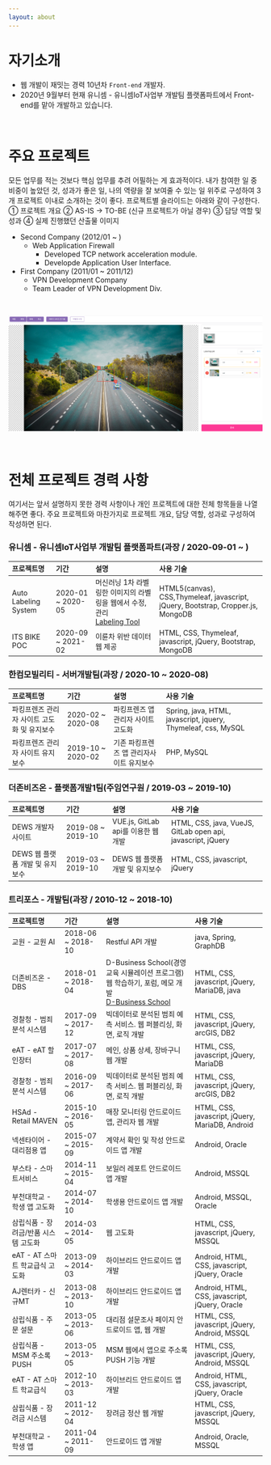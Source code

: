 ```yaml
---
layout: about 
---
```


# 자기소개

* 웹 개발이 재밋는 경력 10년차 `Front-end` 개발자.
* 2020년 9월부터 현재 유니셈 - 유니셈IoT사업부 개발팀 플랫폼파트에서 Front-end를 맡아 개발하고 있습니다.

<br/>

# 주요 프로젝트

모든 업무를 적는 것보다 핵심 업무를 추려 어필하는 게 효과적이다. 내가 참여한 일 중 비중이 높았던 것, 성과가 좋은 일, 나의 역량을 잘 보여줄 수 있는 일 위주로 구성하여 3개 프로젝트 이내로 소개하는 것이 좋다. 프로젝트별 슬라이드는 아래와 같이 구성한다.
① 프로젝트 개요
② AS-IS → TO-BE (신규 프로젝트가 아닐 경우)
③ 담당 역할 및 성과
④ 실제 진행했던 산출물 이미지

* Second Company (2012/01 ~ )
  * Web Application Firewall
    * Developed TCP network acceleration module.
    * Developde Application User Interface.
* First Company (2011/01 ~ 2011/12)
  * VPN Development Company
  * Team Leader of VPN Development Div.

<br/>

![aaa](assets/img/auto_labeling_ui.png)

<br/>


# 전체 프로젝트 경력 사항

여기서는 앞서 설명하지 못한 경력 사항이나 개인 프로젝트에 대한 전체 항목들을 나열해주면 좋다. 주요 프로젝트와 마찬가지로 프로젝트 개요, 담당 역할, 성과로 구성하여 작성하면 된다.


### 유니셈 - 유니셈IoT사업부 개발팀 플랫폼파트(과장 / 2020-09-01 ~ )

  |프로젝트명|기간|설명|사용 기술|
  |:-------|:-------|:-------|:-------|
  |Auto Labeling System|2020-01 ~ 2020-05|머신러닝 1차 라벨링한 이미지의 라벨링을 웹에서 수정, 관리<br>[Labeling Tool](https://github.com/minilgl/auto_labeling)|HTML5(canvas), CSS,Thymeleaf, javascript, jQuery, Bootstrap, Cropper.js, MongoDB|
  |ITS BIKE POC|2020-09 ~ 2021-02|이륜차 위반 데이터 웹 제공|HTML, CSS, Thymeleaf, javascript, jQuery, Bootstrap, MongoDB|


### 한컴모빌리티 - 서버개발팀(과장 / 2020-10 ~ 2020-08)
  
  |프로젝트명|기간|설명|사용 기술|
  |:-------|:-------|:-------|:-------|
  |파킹프렌즈 관리자 사이트 고도화 및 유지보수|2020-02 ~ 2020-08|파킹프렌즈 앱 관리자 사이트 고도화|Spring, java, HTML, javascript, jquery, Thymeleaf, css, MySQL|
  |파킹프렌즈 관리자 사이트 유지보수|2019-10 ~ 2020-02|기존 파킹프렌즈 앱 관리자사이트 유지보수|PHP, MySQL|


### 더존비즈온 - 플랫폼개발1팀(주임연구원 / 2019-03 ~ 2019-10)

  |프로젝트명|기간|설명|사용 기술|
  |:-------|:-------|:-------|:-------|
  |DEWS 개발자 사이트|2019-08 ~ 2019-10|VUE.js, GitLab api를 이용한 웹 개발|HTML, CSS, java, VueJS, GitLab open api, javascript, jQuery|
  |DEWS 웹 플랫폼 개발 및 유지보수|2019-03 ~ 2019-10|DEWS 웹 플랫폼 개발 및 유지보수|HTML, CSS, javascript, jQuery|


### 트리포스 - 개발팀(과장 / 2010-12 ~ 2018-10)

  |프로젝트명|기간|설명|사용 기술|
  |:-------|:-------|:-------|:-------|
  |교원 - 교원 AI|2018-06 ~ 2018-10|Restful API 개발|java, Spring, GraphDB|
  |더존비즈온 - DBS|2018-01 ~ 2018-04|D-Business School(경영 교육 시뮬레이션 프로그램) 웹 학습하기, 포럼, 메모 개발<br>[D-Business School](http://dbs.douzone.com/)|HTML, CSS, javascript, jQuery, MariaDB, java|
  |경찰청 - 범죄분석 시스템|2017-09 ~ 2017-12|빅데이터로 분석된 범죄 예측 서비스. 웹 퍼블리싱, 화면, 로직 개발|HTML, CSS, javascript, jQuery, arcGIS, DB2|
  |eAT - eAT 할인장터|2017-07 ~ 2017-08|메인, 상품 상세, 장바구니 웹 개발|HTML, CSS, javascript, jQuery, MariaDB|
  |경찰청 - 범죄분석 시스템|2016-09 ~ 2017-06|빅데이터로 분석된 범죄 예측 서비스. 웹 퍼블리싱, 화면, 로직 개발|HTML, CSS, javascript, jQuery, arcGIS, DB2|
  |HSAd - Retail MAVEN|2015-10 ~ 2016-05|매장 모니터링 안드로이드 앱, 관리자 웹 개발|HTML, CSS, javascript, jQuery, MariaDB, Android|
  |넥센타이어 - 대리점용 앱|2015-07 ~ 2015-09|계약서 확인 및 작성 안드로이드 앱 개발|Android, Oracle|
  |부스타 - 스마트서비스|2014-11 ~ 2015-04|보일러 레포트 안드로이드 앱 개발|Android, MSSQL|
  |부천대학교 - 학생 앱 고도화|2014-07 ~ 2014-10|학생용 안드로이드 앱 개발|Android, MSSQL, Oracle|
  |삼립식품 - 장려금/반품 시스템 고도화|2014-03 ~ 2014-05|웹 고도화|HTML, CSS, javascript, jQuery, MSSQL|
  |eAT - AT 스마트 학교급식 고도화|2013-09 ~ 2014-03|하이브리드 안드로이드 앱 개발|Android, HTML, CSS, javascript, jQuery, Oracle|
  |AJ렌터카 - 신규MT|2013-08 ~ 2013-10|하이브리드 안드로이드 앱 개발|Android, HTML, CSS, javascript, jQuery, Oracle|
  |삼립식품 - 주문 설문|2013-05 ~ 2013-06|대리점 설문조사 페이지 안드로이드 앱, 웹 개발|HTML, CSS, javascript, jQuery, Android, MSSQL|
  |삼립식품 - MSM 주소록 PUSH|2013-05 ~ 2013-05|MSM 웹에서 앱으로 주소록 PUSH 기능 개발|HTML, CSS, javascript, jQuery, Android, MSSQL|
  |eAT - AT 스마트 학교급식|2012-10 ~ 2013-03|하이브리드 안드로이드 앱 개발|Android, HTML, CSS, javascript, jQuery, Oracle|
  |삼립식품 - 장려금 시스템|2011-12 ~ 2012-04|장려금 정산 웹 개발|HTML, CSS, javascript, jQuery, MSSQL|
  |부천대학교 - 학생 앱|2011-04 ~ 2011-09|안드로이드 앱 개발|Android, Oracle, MSSQL|





